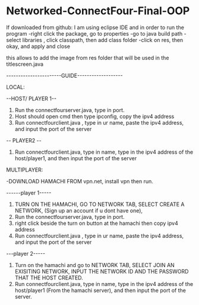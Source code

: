 # Networked-ConnectFour-Final-OOP

If downloaded from github:
I am using eclipse IDE and in order to run the program
-right click the package, go to properties 
-go to java build path
-select libraries , click classpath, then add class folder
-click on res, then okay, and apply and close

this allows to add the image from res folder that will be used in the titlescreen.java


-----------------------GUIDE-------------------


LOCAL:

--HOST/ PLAYER 1--
1. Run the connectfourserver.java, type in port.
2. Host should open cmd then type ipconfig, copy the ipv4 address
3. Run connectfourclient.java , type in ur name, paste the ipv4 address, and input the port of the server

-- PLAYER2 --
1. Run connectfourclient.java, type in name, type in the ipv4 address of the host/player1, 
and then input the port of the server



MULTIPLAYER:


-DOWNLOAD HAMACHI FROM vpn.net, install vpn then run.

------player 1-----
1. TURN ON THE HAMACHI, GO TO NETWORK TAB, SELECT CREATE A NETWORK, (Sign up an account if u dont have one),
2. Run the connectfourserver.java, type in port.
3. right click beside the turn on button at the hamachi then copy ipv4 address
4. Run connectfourclient.java , type in ur name, paste the ipv4 address, and input the port of the server


---player 2-----

1. Turn on the hamachi and go to NETWORK TAB, SELECT JOIN AN EXISITING NETWORK, INPUT THE NETWORK ID AND THE PASSWORD THAT THE HOST CREATED.
2. Run connectfourclient.java, type in name, type in the ipv4 address of the host/player1 (From the hamachi server), 
and then input the port of the server.


